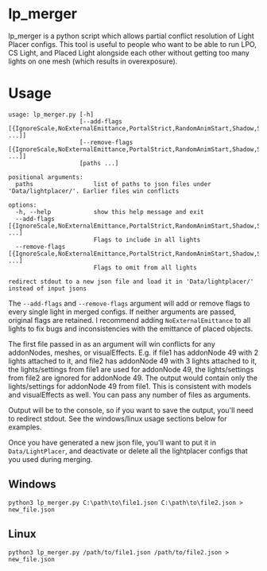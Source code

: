 # lp_merger

lp_merger is a python script which allows partial conflict resolution of Light Placer configs.
This tool is useful to people who want to be able to run LPO, CS Light, and Placed Light alongside
each other without getting too many lights on one mesh (which results in overexposure).

# Usage

```
usage: lp_merger.py [-h]
                    [--add-flags [{IgnoreScale,NoExternalEmittance,PortalStrict,RandomAnimStart,Shadow,Simple,SyncAddonNodes,UpdateOnCellTransition,UpdateOnWaiting} ...]]
                    [--remove-flags [{IgnoreScale,NoExternalEmittance,PortalStrict,RandomAnimStart,Shadow,Simple,SyncAddonNodes,UpdateOnCellTransition,UpdateOnWaiting} ...]]
                    [paths ...]

positional arguments:
  paths                 list of paths to json files under 'Data/lightplacer/'. Earlier files win conflicts

options:
  -h, --help            show this help message and exit
  --add-flags [{IgnoreScale,NoExternalEmittance,PortalStrict,RandomAnimStart,Shadow,Simple,SyncAddonNodes,UpdateOnCellTransition,UpdateOnWaiting} ...]
                        Flags to include in all lights
  --remove-flags [{IgnoreScale,NoExternalEmittance,PortalStrict,RandomAnimStart,Shadow,Simple,SyncAddonNodes,UpdateOnCellTransition,UpdateOnWaiting} ...]
                        Flags to omit from all lights

redirect stdout to a new json file and load it in 'Data/lightplacer/' instead of input jsons
```

The `--add-flags` and `--remove-flags` argument will add or remove flags to every single
light in merged configs. If neither arguments are passed, original flags are retained.
I recommend adding `NoExternalEmittance` to all lights to fix bugs and inconsistencies with
the emittance of placed objects.

The first file passed in as an argument will win conflicts for any addonNodes, meshes, or
visualEffects. E.g. if file1 has addonNode 49 with 2 lights attached to it, and file2 has
addonNode 49 with 3 lights attached to it, the lights/settings from file1 are used for
addonNode 49, the lights/settings from file2 are ignored for addonNode 49. The output would
contain only the lights/settings for addonNode 49 from file1. This is consistent with
models and visualEffects as well. You can pass any number of files as arguments.

Output will be to the console, so if you want to save the output, you'll need to redirect
stdout. See the windows/linux usage sections below for examples.

Once you have generated a new json file, you'll want to put it in `Data/LightPlacer`,
and deactivate or delete all the lightplacer configs that you used during merging.

## Windows
```
python3 lp_merger.py C:\path\to\file1.json C:\path\to\file2.json > new_file.json
```

## Linux
```
python3 lp_merger.py /path/to/file1.json /path/to/file2.json > new_file.json
```
